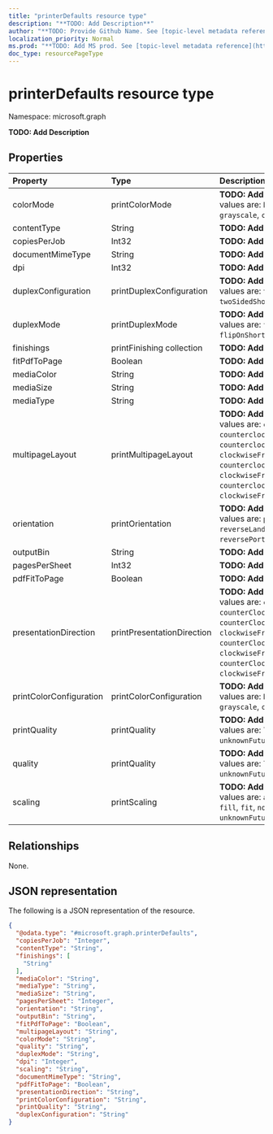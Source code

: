 ```yaml
---
title: "printerDefaults resource type"
description: "**TODO: Add Description**"
author: "**TODO: Provide Github Name. See [topic-level metadata reference](https://msgo.azurewebsites.net/add/document/guidelines/metadata.html#topic-level-metadata)**"
localization_priority: Normal
ms.prod: "**TODO: Add MS prod. See [topic-level metadata reference](https://msgo.azurewebsites.net/add/document/guidelines/metadata.html#topic-level-metadata)**"
doc_type: resourcePageType
---
```


# printerDefaults resource type

Namespace: microsoft.graph

**TODO: Add Description**

## Properties
|Property|Type|Description|
|:---|:---|:---|
|colorMode|printColorMode|**TODO: Add Description**. Possible values are: `blackAndWhite`, `grayscale`, `color`, `auto`.|
|contentType|String|**TODO: Add Description**|
|copiesPerJob|Int32|**TODO: Add Description**|
|documentMimeType|String|**TODO: Add Description**|
|dpi|Int32|**TODO: Add Description**|
|duplexConfiguration|printDuplexConfiguration|**TODO: Add Description**. Possible values are: `twoSidedLongEdge`, `twoSidedShortEdge`, `oneSided`.|
|duplexMode|printDuplexMode|**TODO: Add Description**. Possible values are: `flipOnLongEdge`, `flipOnShortEdge`, `oneSided`.|
|finishings|printFinishing collection|**TODO: Add Description**|
|fitPdfToPage|Boolean|**TODO: Add Description**|
|mediaColor|String|**TODO: Add Description**|
|mediaSize|String|**TODO: Add Description**|
|mediaType|String|**TODO: Add Description**|
|multipageLayout|printMultipageLayout|**TODO: Add Description**. Possible values are: `clockwiseFromTopLeft`, `counterclockwiseFromTopLeft`, `counterclockwiseFromTopRight`, `clockwiseFromTopRight`, `counterclockwiseFromBottomLeft`, `clockwiseFromBottomLeft`, `counterclockwiseFromBottomRight`, `clockwiseFromBottomRight`.|
|orientation|printOrientation|**TODO: Add Description**. Possible values are: `portrait`, `landscape`, `reverseLandscape`, `reversePortrait`.|
|outputBin|String|**TODO: Add Description**|
|pagesPerSheet|Int32|**TODO: Add Description**|
|pdfFitToPage|Boolean|**TODO: Add Description**|
|presentationDirection|printPresentationDirection|**TODO: Add Description**. Possible values are: `clockwiseFromTopLeft`, `counterClockwiseFromTopLeft`, `counterClockwiseFromTopRight`, `clockwiseFromTopRight`, `counterClockwiseFromBottomLeft`, `clockwiseFromBottomLeft`, `counterClockwiseFromBottomRight`, `clockwiseFromBottomRight`.|
|printColorConfiguration|printColorConfiguration|**TODO: Add Description**. Possible values are: `blackAndWhite`, `grayscale`, `color`, `auto`.|
|printQuality|printQuality|**TODO: Add Description**. Possible values are: `low`, `medium`, `high`, `unknownFutureValue`.|
|quality|printQuality|**TODO: Add Description**. Possible values are: `low`, `medium`, `high`, `unknownFutureValue`.|
|scaling|printScaling|**TODO: Add Description**. Possible values are: `auto`, `shrinkToFit`, `fill`, `fit`, `none`, `unknownFutureValue`.|

## Relationships
None.

## JSON representation
The following is a JSON representation of the resource.
<!-- {
  "blockType": "resource",
  "@odata.type": "microsoft.graph.printerDefaults"
}
-->
``` json
{
  "@odata.type": "#microsoft.graph.printerDefaults",
  "copiesPerJob": "Integer",
  "contentType": "String",
  "finishings": [
    "String"
  ],
  "mediaColor": "String",
  "mediaType": "String",
  "mediaSize": "String",
  "pagesPerSheet": "Integer",
  "orientation": "String",
  "outputBin": "String",
  "fitPdfToPage": "Boolean",
  "multipageLayout": "String",
  "colorMode": "String",
  "quality": "String",
  "duplexMode": "String",
  "dpi": "Integer",
  "scaling": "String",
  "documentMimeType": "String",
  "pdfFitToPage": "Boolean",
  "presentationDirection": "String",
  "printColorConfiguration": "String",
  "printQuality": "String",
  "duplexConfiguration": "String"
}
```

